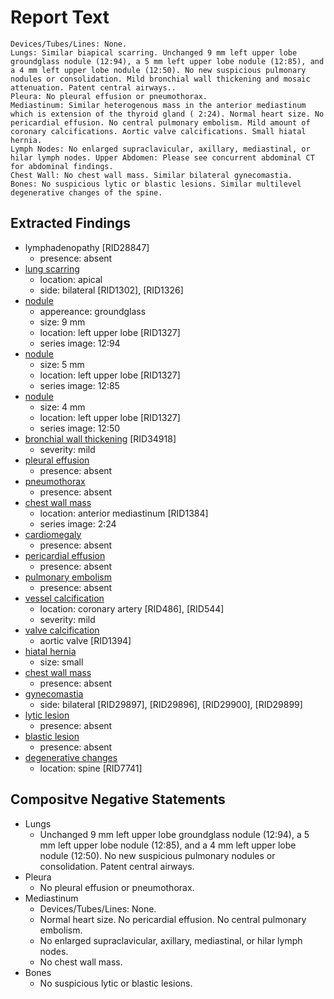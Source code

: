 # Report Text

```text
Devices/Tubes/Lines: None.
Lungs: Similar biapical scarring. Unchanged 9 mm left upper lobe groundglass nodule (12:94), a 5 mm left upper lobe nodule (12:85), and a 4 mm left upper lobe nodule (12:50). No new suspicious pulmonary nodules or consolidation. Mild bronchial wall thickening and mosaic attenuation. Patent central airways..
Pleura: No pleural effusion or pneumothorax.
Mediastinum: Similar heterogenous mass in the anterior mediastinum which is extension of the thyroid gland ( 2:24). Normal heart size. No pericardial effusion. No central pulmonary embolism. Mild amount of coronary calcifications. Aortic valve calcifications. Small hiatal hernia.
Lymph Nodes: No enlarged supraclavicular, axillary, mediastinal, or hilar lymph nodes. Upper Abdomen: Please see concurrent abdominal CT for abdominal findings.
Chest Wall: No chest wall mass. Similar bilateral gynecomastia.
Bones: No suspicious lytic or blastic lesions. Similar multilevel degenerative changes of the spine.
```

## Extracted Findings

- lymphadenopathy \[RID28847\]
  - presence: absent
- [lung scarring](../../definitions/nuance/apical_pulmonary_scarring.json)
  - location: apical
  - side: bilateral \[RID1302\], \[RID1326\]
- [nodule](../../definitions/hood/pulmonary-nodule.md)
  - appereance: groundglass
  - size: 9 mm
  - location: left upper lobe \[RID1327\]
  - series image: 12:94
- [nodule](../../definitions/hood/pulmonary-nodule.md)
  - size: 5 mm
  - location: left upper lobe \[RID1327\]
  - series image: 12:85
- [nodule](../../definitions/hood/pulmonary-nodule.md)
  - size: 4 mm
  - location: left upper lobe \[RID1327\]
  - series image: 12:50
- [bronchial wall thickening](../../definitions/hood/bronchial-wall-thickening.md) \[RID34918\]
  - severity: mild
- [pleural effusion](../../definitions/hood/pleural-effusion.md)
  - presence: absent
- [pneumothorax](../../definitions/hood/pneumothorax.md)
  - presence: absent
- [chest wall mass](../../definitions/nuance/chest_wall_mass.json)
  - location: anterior mediastinum \[RID1384\]
  - series image: 2:24
- [cardiomegaly](../../definitions/upmedic/Cardiomegaly.cde.md)
  - presence: absent
- [pericardial effusion](../../definitions/hood/pericardial-effusion.md)
  - presence: absent
- [pulmonary embolism](../../definitions/hood/pulmonary-emboli.md)
  - presence: absent
- [vessel calcification](../../definitions/nuance/coronary_artery_calcification.json)
  - location: coronary artery [RID486\], \[RID544\]
  - severity: mild
- [valve calcification](../../definitions/hood/annular-calcifications.md)
  - aortic valve \[RID1394\]
- [hiatal hernia](../../definitions/hood/hiatal-hernia.md)
  - size: small
- [chest wall mass](../../definitions/nuance/chest_wall_mass.json)
  - presence: absent
- [gynecomastia](../../definitions/hood/gynecomastia.md)
  - side: bilateral \[RID29897\], \[RID29896\], \[RID29900\], \[RID29899\]
- [lytic lesion](../../definitions/hood/lytic-lesion.md)
  - presence: absent
- [blastic lesion](../../definitions/hood/sclerotic-lesion.md)
  - presence: absent
- [degenerative changes](../../definitions/nuance/thoracic_spine_degenerative_changes.json)
  - location: spine \[RID7741\]

## Compositve Negative Statements

- Lungs
  - Unchanged 9 mm left upper lobe groundglass nodule (12:94), a 5 mm left upper lobe nodule (12:85), and a 4 mm left upper lobe nodule (12:50). No new suspicious pulmonary nodules or consolidation. Patent central airways.
- Pleura
  - No pleural effusion or pneumothorax.
- Mediastinum
  - Devices/Tubes/Lines: None.
  - Normal heart size. No pericardial effusion. No central pulmonary embolism.
  - No enlarged supraclavicular, axillary, mediastinal, or hilar lymph nodes.
  - No chest wall mass.
- Bones
  - No suspicious lytic or blastic lesions.
  